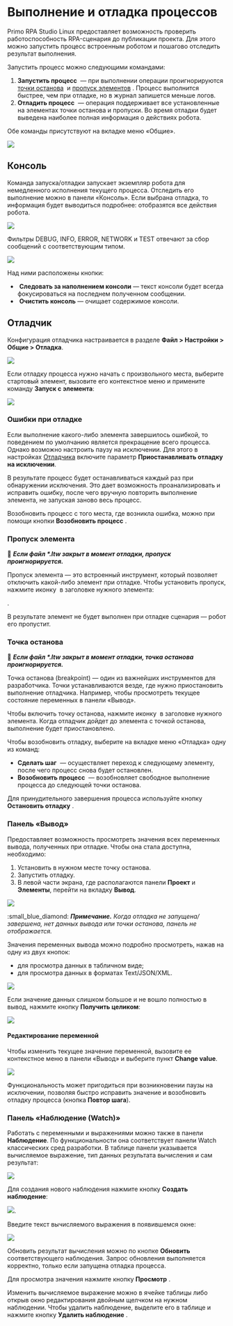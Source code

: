 # Выполнение и отладка процессов

Primo RPA Studio Linux предоставляет возможность проверить работоспособность RPA-сценария до публикации проекта. Для этого можно запустить процесс встроенным роботом и пошагово отследить результат выполнения.

Запустить процесс можно следующими командами:
1. **Запустить процесс** <img src="../../../.gitbook/assets1/Debug-StartProcess.PNG" alt="" data-size="line"> — при выполнении операции проигнорируются [точки останова](https://docs.primo-rpa.ru/primo-rpa/primo-rpa-studio-linux/debug/debug#tochka-ostanova) <img src="../../../.gitbook/assets1/Debug-Breakpoint.PNG" alt="" data-size="line"> и [пропуск элементов](https://docs.primo-rpa.ru/primo-rpa/primo-rpa-studio-linux/debug/debug#propusk-elementa) <img src="../../../.gitbook/assets1/Debug-SkipElement.PNG" alt="" data-size="line">. Процесс выполнится быстрее, чем при отладке, но в журнал запишется меньше логов. 
2. **Отладить процесс** <img src="../../../.gitbook/assets1/Debug-Debug.PNG" alt="" data-size="line"> — операция поддерживает все установленные на элементах точки останова и пропуски. Во время отладки будет выведена наиболее полная информация о действиях робота. 

Обе команды присутствуют на вкладке меню «Общие». 

![](<../../../.gitbook/assets1/Debug-MainRibbon.PNG>)

## Консоль

Команда запуска/отладки запускает экземпляр робота для немедленного исполнения текущего процесса. Отследить его выполнение можно в панели «Консоль». Если выбрана отладка, то информация будет выводиться подробнее: отобразятся все действия робота.

![](<../../../.gitbook/assets1/Debug-Console.PNG>)

Фильтры DEBUG, INFO, ERROR, NETWORK и TEST отвечают за сбор сообщений с соответствующим типом. 

![](../../../.gitbook/assets1/Debug-ConsoleFilters.PNG)

Над ними расположены кнопки:

* <img src="../../../.gitbook/assets1/Debug-FollowConsole.PNG" alt="" data-size="line"> **Следовать за наполнением консоли** — текст консоли будет всегда фокусироваться на последнем полученном сообщении.
* <img src="../../../.gitbook/assets1/Debug-ClearConsole.PNG" alt="" data-size="line"> **Очистить консоль** — очищает содержимое консоли.


## Отладчик

Конфигурация отладчика настраивается в разделе **Файл > Настройки > Общие > Отладка**. 

![](<../../../.gitbook/assets1/Debug-DebugMenu.PNG>)

Если отладку процесса нужно начать с произвольного места, выберите стартовый элемент, вызовите его контекстное меню и примените команду **Запуск с элемента**:

![](<../../../.gitbook/assets1/Debug-RunFromElement.png>)


### Ошибки при отладке

Если выполнение какого-либо элемента завершилось ошибкой, то поведением по умолчанию является прекращение всего процесса. Однако возможно настроить паузу на исключении. Для этого в настройках [Отладчика](https://docs.primo-rpa.ru/primo-rpa/primo-studio/settings#otladchik) включите параметр **Приостанавливать отладку на исключении**.

В результате процесс будет останавливаться каждый раз при обнаружении исключения. Это дает возможность проанализировать и исправить ошибку, после чего вручную повторить выполнение элемента, не запуская заново весь процесс.

Возобновить процесс с того места, где возникла ошибка, можно при помощи кнопки **Возобновить процесс** <img src="../../../.gitbook/assets1/Debug-ResumeProcess.PNG" alt="" data-size="line">.


### Пропуск элемента

:small_orange_diamond: ***Если файл \*.ltw закрыт в момент отладки, пропуск проигнорируется.***

Пропуск элемента — это встроенный инструмент, который позволяет отключить какой-либо элемент при отладке. Чтобы установить пропуск, нажмите иконку <img src="../../../.gitbook/assets1/Debug-SkipElement.PNG" alt="" data-size="line"> в заголовке нужного элемента: 

<img src="../../../.gitbook/assets1/Debug-MenuSkipElement.PNG" alt="" data-size="line">. 

В результате элемент не будет выполнен при отладке сценария — робот его пропустит. 


### Точка останова 

:small_orange_diamond: ***Если файл \*.ltw закрыт в момент отладки, точка останова проигнорируется.***

Точка останова (breakpoint) — один из важнейших инструментов для разработчика. Точки устанавливаются везде, где нужно приостановить выполнение отладчика. Например, чтобы просмотреть текущее состояние переменных в панели «Вывод».

Чтобы включить точку останова, нажмите иконку <img src="../../../.gitbook/assets1/Debug-Breakpoint.PNG" alt="" data-size="line"> в заголовке нужного элемента. Когда отладчик дойдет до элемента с точкой останова, выполнение будет приостановлено. 

Чтобы возобновить отладку, выберите на вкладке меню «Отладка» одну из команд:

* **Сделать шаг** <img src="../../../.gitbook/assets1/Debug-TakeAStep.PNG" alt="" data-size="line"> — осуществляет переход к следующему элементу, после чего процесс снова будет остановлен.
* **Возобновить процесс** <img src="../../../.gitbook/assets1/Debug-ResumeProcess.PNG" alt="" data-size="line"> — возобновляет свободное выполнение процесса до следующей точки останова.

Для принудительного завершения процесса используйте кнопку **Остановить отладку** <img src="../../../.gitbook/assets1/Debug-StopDebug.PNG" alt="" data-size="line">. 


### Панель «Вывод»

Предоставляет возможность просмотреть значения всех переменных вывода, полученных при отладке. Чтобы она стала доступна, необходимо:

1. Установить в нужном месте точку останова.
2. Запустить отладку.
3. В левой части экрана, где располагаются панели **Проект** и **Элементы**, перейти на вкладку **Вывод**.

![](../../../.gitbook/assets1/Debug-OutputPanel.PNG)

:small\_blue\_diamond: _**Примечание.** Когда отладка не запущена/завершена, нет данных вывода или точки останова, панель не отображается._

Значения переменных вывода можно подробно просмотреть, нажав на одну из двух кнопок:

* для просмотра данных в табличном виде;
* для просмотра данных в форматах Text/JSON/XML.

![](../../../.gitbook/assets1/Debug-OutputValues.PNG)

Если значение данных слишком большое и не вошло полностью в вывод, нажмите кнопку **Получить целиком**:

![](../../../.gitbook/assets1/Debug-OutputGetAll.PNG)

#### Редактирование переменной

Чтобы изменить текущее значение переменной, вызовите ее контекстное меню в панели «Вывод» и выберите пункт **Change value**.

![](../../../.gitbook/assets1/Debug-OutputWatch.PNG)

Функциональность может пригодиться при возникновении паузы на исключении, позволяя быстро исправить значение и возобновить отладку процесса (кнопка **Повтор шага**).

### Панель «Наблюдение (Watch)»

Работать с переменными и выражениями можно также в панели **Наблюдение**. По функциональности она соответствует панели Watch классических сред разработки. В таблице панели указывается вычисляемое выражение, тип данных результата вычисления и сам результат:

![](<../../../.gitbook/assets1/Debug-WatchPanel.png>)

Для создания нового наблюдения нажмите кнопку **Создать наблюдение**:

![](<../../../.gitbook/assets1/Debug-WatchButton.png>). 

Введите текст вычисляемого выражения в появившемся окне:

![](../../../.gitbook/assets1/Debug-EnterValueToWatch.PNG)

Обновить результат вычисления можно по кнопке **Обновить** <img src="../../../.gitbook/assets1/Debug-WatchRefreshButton.png" alt="" data-size="line"> соответствующего наблюдения. Запрос обновления выполняется корректно, только если запущена отладка процесса.

Для просмотра значения нажмите кнопку **Просмотр** <img src="../../../.gitbook/assets1/Debug-WatchViewButton.PNG" alt="" data-size="line">. 

Изменить вычисляемое выражение можно в ячейке таблицы либо открыв окно редактирования двойным щелчком на нужном наблюдении. Чтобы удалить наблюдение, выделите его в таблице и нажмите кнопку **Удалить наблюдение** <img src="../../../.gitbook/assets1/Debug-WatchDeleteButton.PNG" alt="" data-size="line">.


